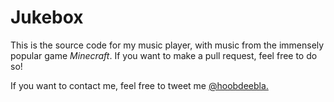 # Jukebox #

This is the source code for my music player, with music from the immensely popular game *Minecraft*. If you want to make a pull request, feel free to do so!

If you want to contact me, feel free to tweet me [@hoobdeebla.](https://twitter.com/hoobdeebla)
